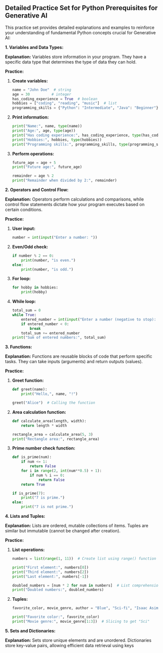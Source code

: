 ## Detailed Practice Set for Python Prerequisites for Generative AI

This practice set provides detailed explanations and examples to reinforce your understanding of fundamental Python concepts crucial for Generative AI:

**1. Variables and Data Types:**

**Explanation:** Variables store information in your program. They have a specific data type that determines the type of data they can hold.

**Practice:**

1. **Create variables:**

   ```python
   name = "John Doe"  # string
   age = 30          # integer
   has_coding_experience = True  # boolean
   hobbies = ["coding", "reading", "music"]  # list
   programming_skills = {"Python": "Intermediate", "Java": "Beginner"}  # dictionary
   ```

2. **Print information:**

   ```python
   print("Name:", name, type(name))
   print("Age:", age, type(age))
   print("Has coding experience:", has_coding_experience, type(has_coding_experience))
   print("Hobbies:", hobbies, type(hobbies))
   print("Programming skills:", programming_skills, type(programming_skills))
   ```

3. **Perform operations:**

   ```python
   future_age = age + 5
   print("Future age:", future_age)

   remainder = age % 2
   print("Remainder when divided by 2:", remainder)
   ```

**2. Operators and Control Flow:**

**Explanation:** Operators perform calculations and comparisons, while control flow statements dictate how your program executes based on certain conditions.

**Practice:**

1. **User input:**

   ```python
   number = int(input("Enter a number: "))
   ```

2. **Even/Odd check:**

   ```python
   if number % 2 == 0:
       print(number, "is even.")
   else:
       print(number, "is odd.")
   ```

3. **For loop:**

   ```python
   for hobby in hobbies:
       print(hobby)
   ```

4. **While loop:**

   ```python
   total_sum = 0
   while True:
       entered_number = int(input("Enter a number (negative to stop): "))
       if entered_number < 0:
           break
       total_sum += entered_number
   print("Sum of entered numbers:", total_sum)
   ```

**3. Functions:**

**Explanation:** Functions are reusable blocks of code that perform specific tasks. They can take inputs (arguments) and return outputs (values).

**Practice:**

1. **Greet function:**

   ```python
   def greet(name):
       print("Hello,", name, "!")

   greet("Alice")  # Calling the function
   ```

2. **Area calculation function:**

   ```python
   def calculate_area(length, width):
       return length * width

   rectangle_area = calculate_area(5, 3)
   print("Rectangle area:", rectangle_area)
   ```

3. **Prime number check function:**

   ```python
   def is_prime(num):
       if num <= 1:
           return False
       for i in range(2, int(num**0.5) + 1):
           if num % i == 0:
               return False
       return True

   if is_prime(7):
       print("7 is prime.")
   else:
       print("7 is not prime.")
   ```

**4. Lists and Tuples:**

**Explanation:** Lists are ordered, mutable collections of items. Tuples are similar but immutable (cannot be changed after creation).

**Practice:**

1. **List operations:**

   ```python
   numbers = list(range(1, 11))  # Create list using range() function

   print("First element:", numbers[0])
   print("Third element:", numbers[2])
   print("Last element:", numbers[-1])

   doubled_numbers = [num * 2 for num in numbers]  # List comprehension for multiplication
   print("Doubled numbers:", doubled_numbers)
   ```

2. **Tuples:**

   ```python
   favorite_color, movie_genre, author = "Blue", "Sci-fi", "Isaac Asimov"

   print("Favorite color:", favorite_color)
   print("Movie genre:", movie_genre[1:3])  # Slicing to get "Sci"
   ```

**5. Sets and Dictionaries:**

**Explanation:** Sets store unique elements and are unordered. Dictionaries store key-value pairs, allowing efficient data retrieval using keys